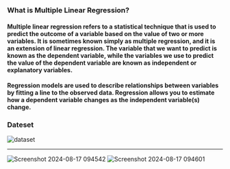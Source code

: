 <h3>What is Multiple Linear Regression?</h3>
<h4>Multiple linear regression refers to a statistical technique that is used to predict the outcome of a variable based on the value of two or more variables. It is sometimes known simply as multiple regression, and it is an extension of linear regression. The variable that we want to predict is known as the dependent variable, while the variables we use to predict the value of the dependent variable are known as independent or explanatory variables.</h4>
<h4>Regression models are used to describe relationships between variables by fitting a line to the observed data. Regression allows you to estimate how a dependent variable changes as the independent variable(s) change.</h4>

<h3>Dateset</h3>

![dataset](https://github.com/user-attachments/assets/e66b14e8-b287-4488-8a8a-73aa1440044c)
<hr>

![Screenshot 2024-08-17 094542](https://github.com/user-attachments/assets/48ce2f44-3167-499d-a59c-54eefb031a2e)
![Screenshot 2024-08-17 094601](https://github.com/user-attachments/assets/ab59eb1c-05f6-4f10-a795-563dcb06497d)

